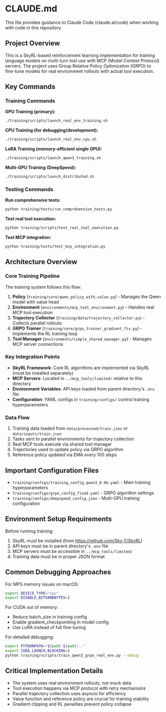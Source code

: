 # CLAUDE.md

This file provides guidance to Claude Code (claude.ai/code) when working with code in this repository.

## Project Overview

This is a SkyRL-based reinforcement learning implementation for training language models on multi-turn tool use with MCP (Model Context Protocol) servers. The project uses Group Relative Policy Optimization (GRPO) to fine-tune models for real environment rollouts with actual tool execution.

## Key Commands

### Training Commands

**GPU Training (primary):**
```bash
./training/scripts/launch_real_env_training.sh
```

**CPU Training (for debugging/development):**
```bash
./training/scripts/launch_real_env_cpu.sh
```

**LoRA Training (memory-efficient single GPU):**
```bash
./training/scripts/launch_qwen3_training.sh
```

**Multi-GPU Training (DeepSpeed):**
```bash
./training/scripts/launch_distributed.sh
```

### Testing Commands

**Run comprehensive tests:**
```bash
python training/tests/run_comprehensive_tests.py
```

**Test real tool execution:**
```bash
python training/scripts/test_real_tool_execution.py
```

**Test MCP integration:**
```bash
python training/tests/test_mcp_integration.py
```

## Architecture Overview

### Core Training Pipeline

The training system follows this flow:
1. **Policy** (`training/core/qwen_policy_with_value.py`) - Manages the Qwen model with value head
2. **Environment** (`environments/mcp_tool_environment.py`) - Handles real MCP tool execution
3. **Trajectory Collector** (`training/data/trajectory_collector.py`) - Collects parallel rollouts
4. **GRPO Trainer** (`training/core/grpo_trainer_gradient_fix.py`) - Implements the RL training loop
5. **Tool Manager** (`environments/simple_shared_manager.py`) - Manages MCP server connections

### Key Integration Points

- **SkyRL Framework**: Core RL algorithms are implemented via SkyRL (must be installed separately)
- **MCP Servers**: Located in `../mcp_tools/limited/` relative to this directory
- **Environment Variables**: API keys loaded from parent directory's `.env` file
- **Configuration**: YAML configs in `training/configs/` control training hyperparameters

### Data Flow

1. Training data loaded from `data/processed/train.json` or `data/inputs/train.json`
2. Tasks sent to parallel environments for trajectory collection
3. Real MCP tools execute via shared tool manager
4. Trajectories used to update policy via GRPO algorithm
5. Reference policy updated via EMA every 100 steps

## Important Configuration Files

- `training/configs/training_config_qwen3_0.6b.yaml` - Main training hyperparameters
- `training/configs/grpo_config_fixed.yaml` - GRPO algorithm settings
- `training/configs/deepspeed_config.json` - Multi-GPU training configuration

## Environment Setup Requirements

Before running training:
1. SkyRL must be installed (from https://github.com/Sky-T/SkyRL)
2. API keys must be in parent directory's `.env` file
3. MCP servers must be accessible in `../mcp_tools/limited/`
4. Training data must be in proper JSON format

## Common Debugging Approaches

For MPS memory issues on macOS:
```bash
export DEVICE_TYPE="cpu"
export DISABLE_BITSANDBYTES=1
```

For CUDA out of memory:
- Reduce batch_size in training config
- Enable gradient_checkpointing in model config
- Use LoRA instead of full fine-tuning

For detailed debugging:
```bash
export PYTHONPATH="$(pwd):$(pwd)/.."
export CUDA_LAUNCH_BLOCKING=1
python training/scripts/train_qwen3_grpo_real_env.py --debug
```

## Critical Implementation Details

- The system uses real environment rollouts, not mock data
- Tool execution happens via MCP protocol with retry mechanisms
- Parallel trajectory collection uses asyncio for efficiency
- Value function and reference policy are crucial for training stability
- Gradient clipping and KL penalties prevent policy collapse